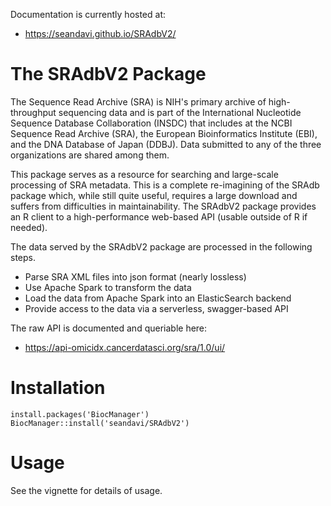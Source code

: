 Documentation is currently hosted at:

- https://seandavi.github.io/SRAdbV2/

# The SRAdbV2 Package

The Sequence Read Archive (SRA) is NIH's primary archive of
high-throughput sequencing data and is part of the International
Nucleotide Sequence Database Collaboration (INSDC) that includes at
the NCBI Sequence Read Archive (SRA), the European Bioinformatics
Institute (EBI), and the DNA Database of Japan (DDBJ). Data submitted
to any of the three organizations are shared among them.

This package serves as a resource for searching and large-scale
processing of SRA metadata. This is a complete re-imagining of the 
SRAdb package which, while still quite useful, requires a large 
download and suffers from difficulties in maintainability. The SRAdbV2
package provides an R client to a high-performance web-based 
API (usable outside of R if needed).

The data served by the SRAdbV2 package are processed in the following steps. 

- Parse SRA XML files into json format (nearly lossless)
- Use Apache Spark to transform the data 
- Load the data from Apache Spark into an ElasticSearch 
  backend
- Provide access to the data via a serverless, swagger-based API

The raw API is documented and queriable here:

- https://api-omicidx.cancerdatasci.org/sra/1.0/ui/

# Installation

```{r}
install.packages('BiocManager')
BiocManager::install('seandavi/SRAdbV2')
```

# Usage

See the vignette for details of usage.


